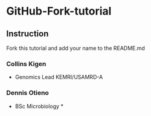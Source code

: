 # GitHub-Fork-tutorial 

## Instruction

Fork this tutorial and add your name to the README.md


### Collins Kigen

* Genomics Lead KEMRI/USAMRD-A
### Dennis Otieno

* BSc Microbiology *
